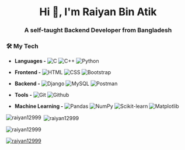 
<!--
**raiyan12999/raiyan12999** is a ✨ _special_ ✨ repository because its `README.md` (this file) appears on your GitHub profile.

Here are some ideas to get you started:

- 🔭 I’m currently working on ...
- 🌱 I’m currently learning ...
- 👯 I’m looking to collaborate on ...
- 🤔 I’m looking for help with ...
- 💬 Ask me about ...
- 📫 How to reach me: ...
- 😄 Pronouns: ...
- ⚡ Fun fact: ...
-->

<h1 align="center">Hi 👋, I'm Raiyan Bin Atik</h1>
<h3 align="center">A self-taught Backend Developer from Bangladesh</h3>



### 🛠️ My Tech

- **Languages -**
![C](https://img.shields.io/static/v1?label=&message=C&color=A8B9CC&logo=C&logoColor=white)
![C++](https://img.shields.io/static/v1?label=&message=C%2B%2B&color=00599C&logo=C%2B%2B&logoColor=white)
![Python](https://img.shields.io/static/v1?label=&message=Python&color=3776AB&logo=python&logoColor=white)

- **Frontend -**
![HTML](https://img.shields.io/static/v1?label=&message=HTML&color=E34F26&logo=html5&logoColor=white)
![CSS](https://img.shields.io/static/v1?label=&message=CSS&color=1572B6&logo=css3&logoColor=white)
![Bootstrap](https://img.shields.io/static/v1?label=&message=Bootstrap&color=7952B3&logo=bootstrap&logoColor=white)

- **Backend -**
![Django](https://img.shields.io/static/v1?&message=Django&color=2c4a37&logo=Django&label=)
![MySQL](https://img.shields.io/static/v1?&message=MySQL&color=5699cc&logo=MySQL&logoColor=FFFFFF&label=)
![Postman](https://img.shields.io/static/v1?&message=Postman&color=FF6F00&logo=postman&logoColor=FFFFFF&label=)


- **Tools -**
![Git](https://img.shields.io/static/v1?&message=Git&color=F05032&logo=Git&logoColor=FFFFFF&label=)
![Github](https://img.shields.io/static/v1?&message=Github&color=000000&logo=github&logoColor=FFFFFF&label=)

- **Machine Learning -** 
![Pandas](https://img.shields.io/static/v1?&message=Pandas&color=0a2c82&logo=pandas&logoColor=FFFFFF&label=)
![NumPy](https://img.shields.io/static/v1?label=&message=NumPy&color=013243&logo=numpy&logoColor=white)
![Scikit-learn](https://img.shields.io/static/v1?label=&message=Scikit-learn&color=F7931E&logo=scikit-learn&logoColor=white)
![Matplotlib](https://img.shields.io/static/v1?&message=Matplotlib&color=0e5fa1&logo=plotly&logoColor=FF6F00&label=)

<p><img align="left" src="https://github-readme-stats.vercel.app/api/top-langs?username=raiyan12999&show_icons=true&locale=en&layout=compact" alt="raiyan12999" /></p>

<p>&nbsp;<img align="center" src="https://github-readme-stats.vercel.app/api?username=raiyan12999&show_icons=true&locale=en" alt="raiyan12999" /></p>

<p><img align="center" src="https://github-readme-streak-stats.herokuapp.com/?user=raiyan12999&" alt="raiyan12999" /></p>

<p align="left"> <a href="https://github.com/ryo-ma/github-profile-trophy"><img src="https://github-profile-trophy.vercel.app/?username=raiyan12999" alt="raiyan12999" /></a> </p>

